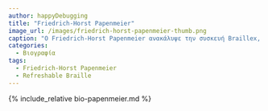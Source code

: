 ```yaml
---
author: happyDebugging
title: "Friedrich-Horst Papenmeier"
image_url: /images/friedrich-horst-papenmeier-thumb.png
caption: "O Friedrich-Horst Papenmeier ανακάλυψε την συσκευή Braillex, την πρώτη συσκευή με ηλεκτρονική οθόνη Braille."
categories:
  - Βιογραφία 
tags:
  - Friedrich-Horst Papenmeier
  - Refreshable Braille
---
```

{% include_relative bio-papenmeier.md %}